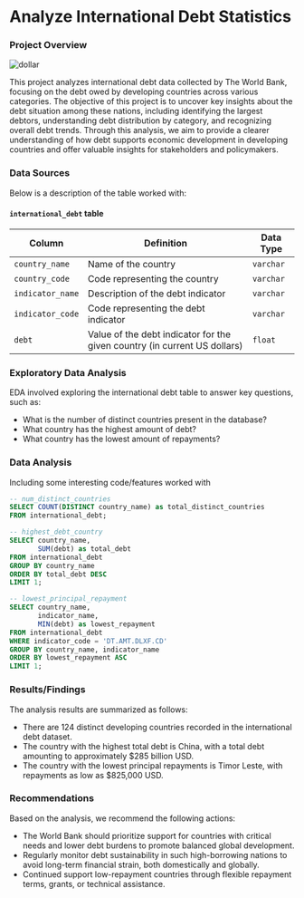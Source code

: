 # Analyze International Debt Statistics

### Project Overview

![dollar](https://github.com/user-attachments/assets/1b92c27b-b4f9-487e-ab18-ce4ac0300ad8)

This project analyzes international debt data collected by The World Bank, focusing on the debt owed by developing countries across various categories. The objective of this project is to uncover key insights about the debt situation among these nations, including identifying the largest debtors, understanding debt distribution by category, and recognizing overall debt trends. Through this analysis, we aim to provide a clearer understanding of how debt supports economic development in developing countries and offer valuable insights for stakeholders and policymakers.

### Data Sources

Below is a description of the table worked with:

<h4><code>international_debt</code> table</h4>

<table>
  <thead>
    <tr>
      <th>Column</th>
      <th>Definition</th>
      <th>Data Type</th>
    </tr>
  </thead>
  <tbody>
    <tr>
      <td><code>country_name</code></td>
      <td>Name of the country</td>
      <td><code>varchar</code></td>
    </tr>
    <tr>
      <td><code>country_code</code></td>
      <td>Code representing the country</td>
      <td><code>varchar</code></td>
    </tr>
    <tr>
      <td><code>indicator_name</code></td>
      <td>Description of the debt indicator</td>
      <td><code>varchar</code></td>
    </tr>
    <tr>
      <td><code>indicator_code</code></td>
      <td>Code representing the debt indicator</td>
      <td><code>varchar</code></td>
    </tr>
    <tr>
      <td><code>debt</code></td>
      <td>Value of the debt indicator for the given country (in current US dollars)</td>
      <td><code>float</code></td>
    </tr>
  </tbody>
</table>

### Exploratory Data Analysis

EDA involved exploring the international debt table to answer key questions, such as:
- What is the number of distinct countries present in the database?
- What country has the highest amount of debt?
- What country has the lowest amount of repayments?

### Data Analysis

Including some interesting code/features worked with

```sql
-- num_distinct_countries 
SELECT COUNT(DISTINCT country_name) as total_distinct_countries
FROM international_debt;
```

```sql
-- highest_debt_country 
SELECT country_name,
       SUM(debt) as total_debt
FROM international_debt
GROUP BY country_name
ORDER BY total_debt DESC
LIMIT 1;
```

```sql
-- lowest_principal_repayment 
SELECT country_name,
       indicator_name,
       MIN(debt) as lowest_repayment
FROM international_debt
WHERE indicator_code = 'DT.AMT.DLXF.CD'
GROUP BY country_name, indicator_name
ORDER BY lowest_repayment ASC
LIMIT 1;
```

### Results/Findings

The analysis results are summarized as follows:
- There are 124 distinct developing countries recorded in the international debt dataset.
- The country with the highest total debt is China, with a total debt amounting to approximately $285 billion USD.
- The country with the lowest principal repayments is Timor Leste, with repayments as low as $825,000 USD.

### Recommendations

Based on the analysis, we recommend the following actions:
- The World Bank should prioritize support for countries with critical needs and lower debt burdens to promote balanced global development.
- Regularly monitor debt sustainability in such high-borrowing nations to avoid long-term financial strain, both domestically and globally.
- Continued support low-repayment countries through flexible repayment terms, grants, or technical assistance.
